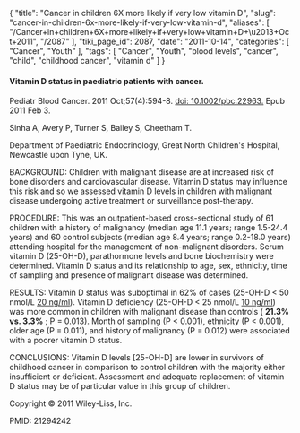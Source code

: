 {
    "title": "Cancer in children 6X more likely if very low vitamin D",
    "slug": "cancer-in-children-6x-more-likely-if-very-low-vitamin-d",
    "aliases": [
        "/Cancer+in+children+6X+more+likely+if+very+low+vitamin+D+\u2013+Oct+2011",
        "/2087"
    ],
    "tiki_page_id": 2087,
    "date": "2011-10-14",
    "categories": [
        "Cancer",
        "Youth"
    ],
    "tags": [
        "Cancer",
        "Youth",
        "blood levels",
        "cancer",
        "child",
        "childhood cancer",
        "vitamin d"
    ]
}


#### Vitamin D status in paediatric patients with cancer.

Pediatr Blood Cancer. 2011 Oct;57(4):594-8. [doi: 10.1002/pbc.22963.](https://doi.org/10.1002/pbc.22963.) Epub 2011 Feb 3.

Sinha A, Avery P, Turner S, Bailey S, Cheetham T.

Department of Paediatric Endocrinology, Great North Children's Hospital, Newcastle upon Tyne, UK.

BACKGROUND: Children with malignant disease are at increased risk of bone disorders and cardiovascular disease. Vitamin D status may influence this risk and so we assessed vitamin D levels in children with malignant disease undergoing active treatment or surveillance post-therapy.

PROCEDURE: This was an outpatient-based cross-sectional study of 61 children with a history of malignancy (median age 11.1 years; range 1.5-24.4 years) and 60 control subjects (median age 8.4 years; range 0.2-18.0 years) attending hospital for the management of non-malignant disorders. Serum vitamin D (25-OH-D), parathormone levels and bone biochemistry were determined. Vitamin D status and its relationship to age, sex, ethnicity, time of sampling and presence of malignant disease was determined.

RESULTS: Vitamin D status was suboptimal in 62% of cases (25-OH-D < 50 nmol/L [20 ng/ml](20%20ng/ml)). Vitamin D deficiency (25-OH-D < 25 nmol/L [10 ng/ml](10%20ng/ml)) was more common in children with malignant disease than controls ( **21.3% vs. 3.3%** ; P = 0.013). Month of sampling (P < 0.001), ethnicity (P < 0.001), older age (P = 0.011), and history of malignancy (P = 0.012) were associated with a poorer vitamin D status.

CONCLUSIONS: Vitamin D levels <span>[25-OH-D]</span> are lower in survivors of childhood cancer in comparison to control children with the majority either insufficient or deficient. Assessment and adequate replacement of vitamin D status may be of particular value in this group of children.

Copyright © 2011 Wiley-Liss, Inc.

PMID:     21294242